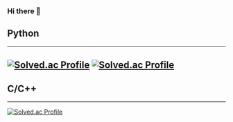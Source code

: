 ### Hi there 👋

<!--
**SeungminKimdev/SeungminKimdev** is a ✨ _special_ ✨ repository because its `README.md` (this file) appears on your GitHub profile.

Here are some ideas to get you started:

- 🔭 I’m currently working on ...
- 🌱 I’m currently learning ...
- 👯 I’m looking to collaborate on ...
- 🤔 I’m looking for help with ...
- 💬 Ask me about ...
- 📫 How to reach me: ...
- 😄 Pronouns: ...
- ⚡ Fun fact: ...
-->
## Python
------------
[![Solved.ac Profile](http://mazassumnida.wtf/api/v2/generate_badge?boj=seungmin_py)](https://solved.ac/seungmin_py/)  [![Solved.ac Profile](http://mazassumnida.wtf/api/v2/generate_badge?boj=ksm7250432)](https://solved.ac/ksm7250432/)
------------
## C/C++
------------
[![Solved.ac Profile](http://mazassumnida.wtf/api/v2/generate_badge?boj=ksm7250432)](https://solved.ac/ksm7250432/)

